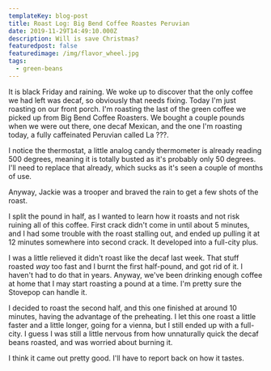 ```yaml
---
templateKey: blog-post
title: Roast Log: Big Bend Coffee Roastes Peruvian
date: 2019-11-29T14:49:10.000Z
description: Will is save Christmas?
featuredpost: false
featuredimage: /img/flavor_wheel.jpg
tags:
  - green-beans
---
```

It is black Friday and raining. We woke up to discover that the only coffee we had left was decaf, so obviously that needs fixing. Today I'm just roasting on our front porch. I'm roasting the last of the green coffee we picked up from Big Bend Coffee Roasters. We bought a couple pounds when we were out there, one decaf Mexican, and the one I'm roasting today, a fully caffeinated Peruvian called La ???.

I notice the thermostat, a little analog candy thermometer is already reading 500 degrees, meaning it is totally busted as it's probably only 50 degrees. I'll need to replace that already, which sucks as it's seen a couple of months of use.

Anyway, Jackie was a trooper and braved the rain to get a few shots of the roast.

I split the pound in half, as I wanted to learn how it roasts and not risk ruining all of this coffee. First crack didn't come in until about 5 minutes, and I had some trouble with the roast stalling out, and ended up pulling it at 12 minutes somewhere into second crack. It developed into a full-city plus.

I was a little relieved it didn't roast like the decaf last week. That stuff roasted _way_ too fast and I burnt the first half-pound, and got rid of it. I haven't had to do that in years. Anyway, we've been drinking enough coffee at home that I may start roasting a pound at a time. I'm pretty sure the Stovepop can handle it.

I decided to roast the second half, and this one finished at around 10 minutes, having the advantage of the preheating. I let this one roast a little faster and a little longer, going for a vienna, but I still ended up with a full-city. I guess I was still a little nervous from how unnaturally quick the decaf beans roasted, and was worried about burning it.

I think it came out pretty good. I'll have to report back on how it tastes.
